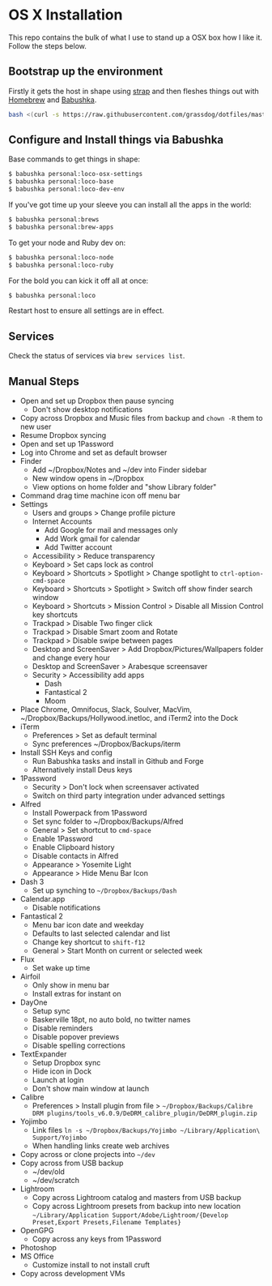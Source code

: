 # OS X Installation

This repo contains the bulk of what I use to stand up a OSX box how I like it. Follow the steps below.

## Bootstrap up the environment

Firstly it gets the host in shape using [strap](https://github.com/MikeMcQuaid/strap) and then fleshes things out with [Homebrew](http://brew.sh/) and [Babushka](http://babushka.me/).

```sh
bash <(curl -s https://raw.githubusercontent.com/grassdog/dotfiles/master/bootstrap.sh)
```

## Configure and Install things via Babushka

Base commands to get things in shape:

```sh
$ babushka personal:loco-osx-settings
$ babushka personal:loco-base
$ babushka personal:loco-dev-env
```

If you've got time up your sleeve you can install all the apps in the world:

```sh
$ babushka personal:brews
$ babushka personal:brew-apps
```

To get your node and Ruby dev on:

```sh
$ babushka personal:loco-node
$ babushka personal:loco-ruby
```

For the bold you can kick it off all at once:

```sh
$ babushka personal:loco
```

Restart host to ensure all settings are in effect.

## Services

Check the status of services via `brew services list`.

## Manual Steps

- Open and set up Dropbox then pause syncing
    - Don't show desktop notifications
- Copy across Dropbox and Music files from backup and `chown -R` them to new user
- Resume Dropbox syncing
- Open and set up 1Password
- Log into Chrome and set as default browser
- Finder
    - Add ~/Dropbox/Notes and ~/dev into Finder sidebar
    - New window opens in ~/Dropbox
    - View options on home folder and "show Library folder"
- Command drag time machine icon off menu bar
- Settings
    - Users and groups > Change profile picture
    - Internet Accounts
        - Add Google for mail and messages only
        - Add Work gmail for calendar
        - Add Twitter account
    - Accessibility > Reduce transparency
    - Keyboard > Set caps lock as control
    - Keyboard > Shortcuts > Spotlight > Change spotlight to `ctrl-option-cmd-space`
    - Keyboard > Shortcuts > Spotlight > Switch off show finder search window
    - Keyboard > Shortcuts > Mission Control > Disable all Mission Control key shortcuts
    - Trackpad > Disable Two finger click
    - Trackpad > Disable Smart zoom and Rotate
    - Trackpad > Disable swipe between pages
    - Desktop and ScreenSaver > Add Dropbox/Pictures/Wallpapers folder and change every hour
    - Desktop and ScreenSaver > Arabesque screensaver
    - Security > Accessibility add apps
        - Dash
        - Fantastical 2
        - Moom
- Place Chrome, Omnifocus, Slack, Soulver, MacVim, ~/Dropbox/Backups/Hollywood.inetloc, and iTerm2 into the Dock
- iTerm
    - Preferences > Set as default terminal
    - Sync preferences ~/Dropbox/Backups/iterm
- Install SSH Keys and config
    - Run Babushka tasks and install in Github and Forge
    - Alternatively install Deus keys
- 1Password
    - Security > Don't lock when screensaver activated
    - Switch on third party integration under advanced settings
- Alfred
    - Install Powerpack from 1Password
    - Set sync folder to ~/Dropbox/Backups/Alfred
    - General > Set shortcut to `cmd-space`
    - Enable 1Password
    - Enable Clipboard history
    - Disable contacts in Alfred
    - Appearance > Yosemite Light
    - Appearance > Hide Menu Bar Icon
- Dash 3
    - Set up synching to `~/Dropbox/Backups/Dash`
- Calendar.app
    - Disable notifications
- Fantastical 2
    - Menu bar icon date and weekday
    - Defaults to last selected calendar and list
    - Change key shortcut to `shift-f12`
    - General > Start Month on current or selected week
- Flux
    - Set wake up time
- Airfoil
    - Only show in menu bar
    - Install extras for instant on
- DayOne
    - Setup sync
    - Baskerville 18pt, no auto bold, no twitter names
    - Disable reminders
    - Disable popover previews
    - Disable spelling corrections
- TextExpander
    - Setup Dropbox sync
    - Hide icon in Dock
    - Launch at login
    - Don't show main window at launch
- Calibre
    - Preferences > Install plugin from file > `~/Dropbox/Backups/Calibre DRM plugins/tools_v6.0.9/DeDRM_calibre_plugin/DeDRM_plugin.zip`
- Yojimbo
    - Link files `ln -s ~/Dropbox/Backups/Yojimbo ~/Library/Application\ Support/Yojimbo`
    - When handling links create web archives
- Copy across or clone projects into `~/dev`
- Copy across from USB backup
    - ~/dev/old
    - ~/dev/scratch
- Lightroom
    - Copy across Lightroom catalog and masters from USB backup
    - Copy across Lightroom presets from backup into new location `~/Library/Application Support/Adobe/Lightroom/{Develop Preset,Export Presets,Filename Templates}`
- OpenGPG
    - Copy across any keys from 1Password
- Photoshop
- MS Office
    - Customize install to not install cruft
- Copy across development VMs

